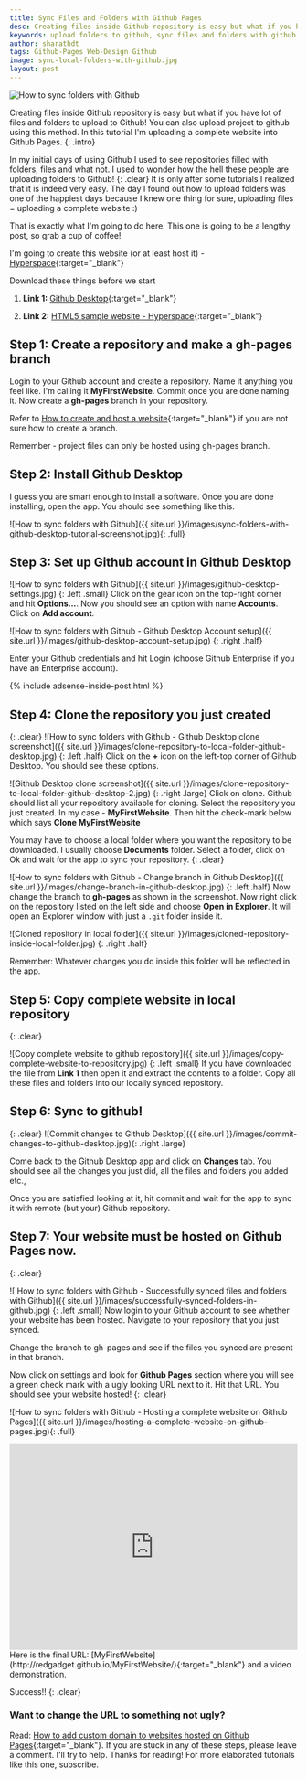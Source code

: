 ```yaml
---
title: Sync Files and Folders with Github Pages
desc: Creating files inside Github repository is easy but what if you have lot of files and folders to upload to Github! You can also upload project to github using this method. In this tutorial I'm uploading a complete website into Github Pages.
keywords: upload folders to github, sync files and folders with github
author: sharathdt
tags: Github-Pages Web-Design Github
image: sync-local-folders-with-github.jpg
layout: post
---
```


<img alt="How to sync folders with Github" title="How to sync folders with Github" itemprop="thumbnailUrl" class="left half noborder" src="{{ site.url }}/images/sync-local-folders-with-github.jpg">

<i class="fa fa-quote-left fa-3x fa-pull-left fa-border"></i>Creating files inside Github repository is easy but what if you have lot of files and folders to upload to Github! You can also upload project to github using this method. In this tutorial I'm uploading a complete website into Github Pages.
{: .intro}

In my initial days of using Github I used to see repositories filled with folders, files and what not. I used to wonder how the hell these people are uploading folders to Github! 
{: .clear}
It is only after some tutorials I realized that it is indeed very easy. The day I found out how to upload folders was one of the happiest days because I knew one thing for sure, uploading files = uploading a complete website :)

That is exactly what I'm going to do here. This one is going to be a lengthy post, so grab a cup of coffee!

I'm going to create this website (or at least host it) - [Hyperspace](http://redgadget.github.io/MyFirstWebsite/){:target="_blank"}


Download these things before we start

1. **Link 1:** [Github Desktop](https://desktop.github.com/){:target="_blank"}


2. **Link 2:** [HTML5 sample website - Hyperspace](http://html5up.net/hyperspace/download){:target="_blank"}


## Step 1: Create a repository and make a gh-pages branch

Login to your Github account and create a repository. Name it anything you feel like. I'm calling it **MyFirstWebsite**. Commit once you are done naming it. Now create a **gh-pages** branch in your repository.

Refer to [How to create and host a website](http://blog.webjeda.com/how-to-create-and-host-a-website-on-github-pages/){:target="_blank"} if you are not sure how to create a branch.

Remember - project files can only be hosted using gh-pages branch.


## Step 2: Install Github Desktop

I guess you are smart enough to install a software. Once you are done installing, open the app. You should see something like this.

![How to sync folders with Github]({{ site.url }}/images/sync-folders-with-github-desktop-tutorial-screenshot.jpg){: .full}

## Step 3: Set up Github account in Github Desktop
![How to sync folders with Github]({{ site.url }}/images/github-desktop-settings.jpg)
{: .left .small}
Click on the gear icon on the top-right corner and hit **Options...**. Now you should see an option with name **Accounts**. Click on **Add account**.

<p class="clear"></p>

![How to sync folders with Github - Github Desktop Account setup]({{ site.url }}/images/github-desktop-account-setup.jpg)
{: .right .half}

Enter your Github credentials and hit Login (choose Github Enterprise if you have an Enterprise account).

{% include adsense-inside-post.html %}

## Step 4: Clone the repository you just created
{: .clear}
![How to sync folders with Github - Github Desktop clone screenshot]({{ site.url }}/images/clone-repository-to-local-folder-github-desktop.jpg)
{: .left .half}
Click on the **+** icon on the left-top corner of Github Desktop. You should see these options.

<p class="clear"></p>

![Github Desktop clone screenshot]({{ site.url }}/images/clone-repository-to-local-folder-github-desktop-2.jpg)
{: .right .large}
Click on clone. Github should list all your repository available for cloning. Select the repository you just created. In my case - **MyFirstWebsite**. Then hit the check-mark below which says **Clone MyFirstWebsite**    



You may have to choose a local folder where you want the repository to be downloaded. I usually choose **Documents** folder. Select a folder, click on Ok and wait for the app to sync your repository.
{: .clear}

![How to sync folders with Github - Change branch in Github Desktop]({{ site.url }}/images/change-branch-in-github-desktop.jpg)
{: .left .half}
Now change the branch to **gh-pages** as shown in the screenshot. Now right click on the repository listed on the left side and choose **Open in Explorer**. It will open an Explorer window with just a ```.git``` folder inside it. 

<p class="clear"></p>

![Cloned repository in local folder]({{ site.url }}/images/cloned-repository-inside-local-folder.jpg)
{: .right .half}

Remember: Whatever changes you do inside this folder will be reflected in the app.

## Step 5: Copy complete website in local repository
{: .clear}

![Copy complete website to github repository]({{ site.url }}/images/copy-complete-website-to-repository.jpg)
{: .left .small}
If you have downloaded the file from **Link 1** then open it and extract the contents to a folder. Copy all these files and folders into our locally synced repository.



## Step 6: Sync to github!
{: .clear}
![Commit changes to Github Desktop]({{ site.url }}/images/commit-changes-to-github-desktop.jpg){: .right .large}

Come back to the Github Desktop app and click on **Changes** tab. You should see all the changes you just did, all the files and folders you added etc., 

Once you are satisfied looking at it, hit commit and wait for the app to sync it with remote (but your) Github repository.

## Step 7: Your website must be hosted on Github Pages now.
{: .clear}

![ How to sync folders with Github - Successfully synced files and folders with Github]({{ site.url }}/images/successfully-synced-folders-in-github.jpg)
{: .left .small}
Now login to your Github account to see whether your website has been hosted. Navigate to your repository that you just synced. 

Change the branch to gh-pages and see if the files you synced are present in that branch.


Now click on settings and look for **Github Pages** section where you will see a green check mark with a ugly looking URL next to it. Hit that URL. You should see your website hosted!
{: .clear}


![How to sync folders with Github - Hosting a complete website on Github Pages]({{ site.url }}/images/hosting-a-complete-website-on-github-pages.jpg){: .full}


<iframe itemscope="" itemprop="video" width="100%" height="360" class="left half" src="https://www.youtube.com/embed/5BSpJ0bpE14?rel=0" frameborder="0" allowfullscreen></iframe>
Here is the final URL: [MyFirstWebsite](http://redgadget.github.io/MyFirstWebsite/){:target="_blank"} and a video demonstration.

Success!!
{: .clear}


### Want to change the URL to something not ugly?

Read: [How to add custom domain to websites hosted on Github Pages](https://blog.webjeda.com/how-to-add-custom-domain-to-github){:target="_blank"}. If you are stuck in any of these steps, please leave a comment. I'll try to help. 
Thanks for reading! For more elaborated tutorials like this one, subscribe.
